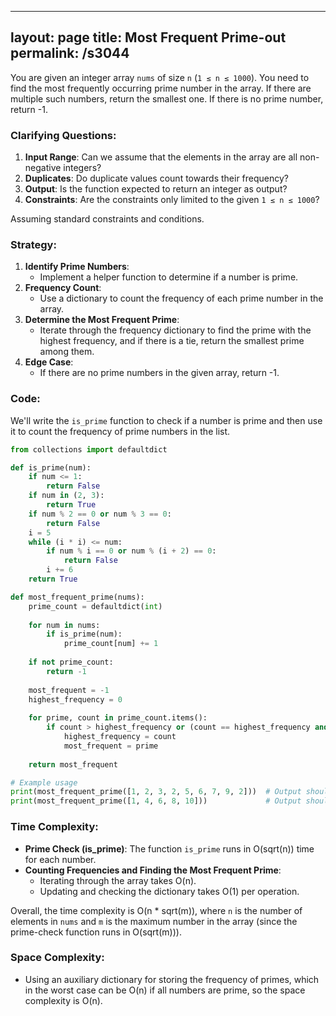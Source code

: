 
---
layout: page
title:  Most Frequent Prime-out
permalink: /s3044
---
You are given an integer array `nums` of size `n` (`1 ≤ n ≤ 1000`). You need to find the most frequently occurring prime number in the array. If there are multiple such numbers, return the smallest one. If there is no prime number, return -1.

### Clarifying Questions:
1. **Input Range**: Can we assume that the elements in the array are all non-negative integers?
2. **Duplicates**: Do duplicate values count towards their frequency?
3. **Output**: Is the function expected to return an integer as output?
4. **Constraints**: Are the constraints only limited to the given `1 ≤ n ≤ 1000`?

Assuming standard constraints and conditions.

### Strategy:
1. **Identify Prime Numbers**:
   - Implement a helper function to determine if a number is prime.
2. **Frequency Count**:
   - Use a dictionary to count the frequency of each prime number in the array.
3. **Determine the Most Frequent Prime**:
   - Iterate through the frequency dictionary to find the prime with the highest frequency, and if there is a tie, return the smallest prime among them.
4. **Edge Case**:
   - If there are no prime numbers in the given array, return -1.

### Code:
We'll write the `is_prime` function to check if a number is prime and then use it to count the frequency of prime numbers in the list.

```python
from collections import defaultdict

def is_prime(num):
    if num <= 1:
        return False
    if num in (2, 3):
        return True
    if num % 2 == 0 or num % 3 == 0:
        return False
    i = 5
    while (i * i) <= num:
        if num % i == 0 or num % (i + 2) == 0:
            return False
        i += 6
    return True

def most_frequent_prime(nums):
    prime_count = defaultdict(int)
    
    for num in nums:
        if is_prime(num):
            prime_count[num] += 1
    
    if not prime_count:
        return -1
    
    most_frequent = -1
    highest_frequency = 0
    
    for prime, count in prime_count.items():
        if count > highest_frequency or (count == highest_frequency and prime < most_frequent):
            highest_frequency = count
            most_frequent = prime
    
    return most_frequent

# Example usage
print(most_frequent_prime([1, 2, 3, 2, 5, 6, 7, 9, 2]))  # Output should be 2
print(most_frequent_prime([1, 4, 6, 8, 10]))             # Output should be -1 since there are no primes
```

### Time Complexity:
- **Prime Check (is_prime)**: The function `is_prime` runs in O(sqrt(n)) time for each number.
- **Counting Frequencies and Finding the Most Frequent Prime**: 
  - Iterating through the array takes O(n).
  - Updating and checking the dictionary takes O(1) per operation.

Overall, the time complexity is O(n * sqrt(m)), where `n` is the number of elements in `nums` and `m` is the maximum number in the array (since the prime-check function runs in O(sqrt(m))).

### Space Complexity:
- Using an auxiliary dictionary for storing the frequency of primes, which in the worst case can be O(n) if all numbers are prime, so the space complexity is O(n).